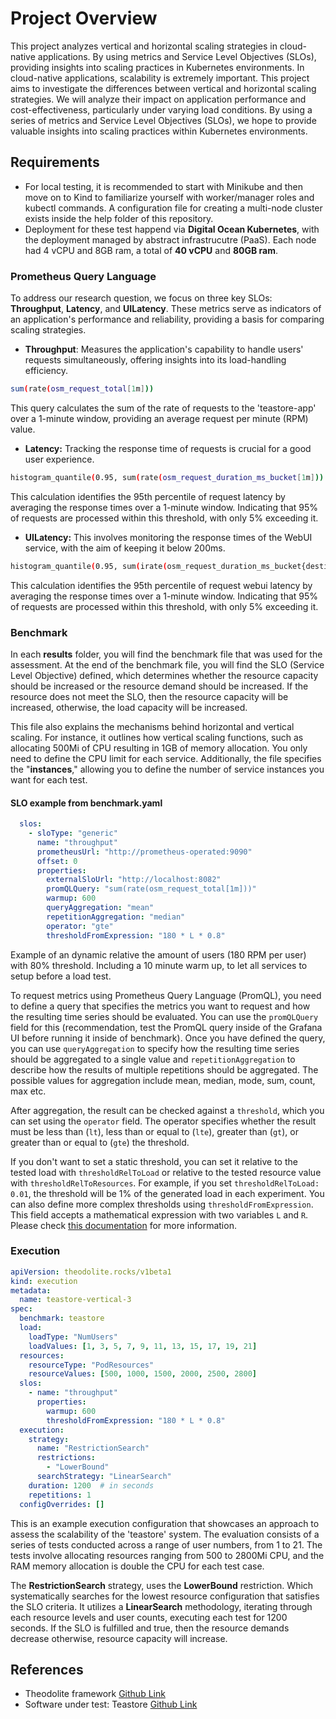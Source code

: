 
# Project Overview
This project analyzes vertical and horizontal scaling strategies in cloud-native applications. By using metrics and Service Level Objectives (SLOs), providing insights into scaling practices in Kubernetes environments. In cloud-native applications, scalability is extremely important. This project aims to investigate the differences between vertical and horizontal scaling strategies. We will analyze their impact on application performance and cost-effectiveness, particularly under varying load conditions. By using a series of metrics and Service Level Objectives (SLOs), we hope to provide valuable insights into scaling practices within Kubernetes environments.

## Requirements
- For local testing, it is recommended to start with Minikube and then move on to Kind to familiarize yourself with worker/manager roles and kubectl commands. A configuration file for creating a multi-node cluster exists inside the help folder of this repository.
- Deployment for these test happend via **Digital Ocean Kubernetes**, with the deployment managed by abstract infrastrucutre (PaaS). Each node had 4 vCPU and 8GB ram, a total of **40 vCPU** and **80GB ram**.

###  Prometheus Query Language 
To address our research question, we focus on three key SLOs: **Throughput**, **Latency**, and **UILatency**. These metrics serve as indicators of an application's performance and reliability, providing a basis for comparing scaling strategies.


- **Throughput**: Measures the application's capability to handle users' requests simultaneously, offering insights into its load-handling efficiency.

```sh
sum(rate(osm_request_total[1m]))
```
This query calculates the sum of the rate of requests to the 'teastore-app' over a 1-minute window, providing an average request per minute (RPM) value.

- **Latency:** Tracking the response time of requests is crucial for a good user experience. 
  
```sh
histogram_quantile(0.95, sum(rate(osm_request_duration_ms_bucket[1m])) by (le))
```
This calculation identifies the 95th percentile of request latency by averaging the response times over a 1-minute window. Indicating that 95% of requests are processed within this threshold, with only 5% exceeding it. 

- **UILatency:**  This involves monitoring the response times of the WebUI service, with the aim of keeping it below 200ms.

```sh
histogram_quantile(0.95, sum(irate(osm_request_duration_ms_bucket{destination_name='teastore_webui'}[1m])) by (le, destination_name))
``` 
This calculation identifies the 95th percentile of request webui latency by averaging the response times over a 1-minute window. Indicating that 95% of requests are processed within this threshold, with only 5% exceeding it. 

### Benchmark
In each **results** folder, you will find the benchmark file that was used for the assessment. At the end of the benchmark file, you will find the SLO (Service Level Objective) defined, which determines whether the resource capacity should be increased or the resource demand should be increased. If the resource does not meet the SLO, then the resource capacity will be increased, otherwise, the load capacity will be increased.

This file also explains the mechanisms behind horizontal and vertical scaling. For instance, it outlines how vertical scaling functions, such as allocating 500Mi of CPU resulting in 1GB of memory allocation. You only need to define the CPU limit for each service. Additionally, the file specifies the "**instances**," allowing you to define the number of service instances you want for each test.


#### SLO example from benchmark.yaml

```yaml
  slos:
    - sloType: "generic"
      name: "throughput"
      prometheusUrl: "http://prometheus-operated:9090"
      offset: 0
      properties:
        externalSloUrl: "http://localhost:8082"
        promQLQuery: "sum(rate(osm_request_total[1m]))"
        warmup: 600
        queryAggregation: "mean"
        repetitionAggregation: "median"
        operator: "gte"
        thresholdFromExpression: "180 * L * 0.8"
```
Example of an dynamic relative the amount of users (180 RPM per user) with 80% threshold. Including a 10 minute warm up, to let all services to setup before a load test.

To request metrics using Prometheus Query Language (PromQL), you need to define a query that specifies the metrics you want to request and how the resulting time series should be evaluated. You can use the `promQLQuery` field for this (recommendation, test the PromQL query inside of the Grafana UI before running it inside of benchmark). Once you have defined the query, you can use `queryAggregation` to specify how the resulting time series should be aggregated to a single value and `repetitionAggregation` to describe how the results of multiple repetitions should be aggregated. The possible values for aggregation include mean, median, mode, sum, count, max etc. 

After aggregation, the result can be checked against a `threshold`, which you can set using the `operator` field. The operator specifies whether the result must be less than (`lt`), less than or equal to (`lte`), greater than (`gt`), or greater than or equal to (`gte`) the threshold.

If you don't want to set a static threshold, you can set it relative to the tested load with `thresholdRelToLoad` or relative to the tested resource value with `thresholdRelToResources`. For example, if you set `thresholdRelToLoad: 0.01`, the threshold will be 1% of the generated load in each experiment. You can also define more complex thresholds using `thresholdFromExpression`. This field accepts a mathematical expression with two variables `L` and `R`. Please check [this documentation](https://github.dev/cau-se/theodolite/tree/main/theodolite/src/main/kotlin/rocks/theodolite/core) for more information.


### Execution
```yaml
apiVersion: theodolite.rocks/v1beta1
kind: execution
metadata:
  name: teastore-vertical-3
spec:
  benchmark: teastore
  load:
    loadType: "NumUsers"
    loadValues: [1, 3, 5, 7, 9, 11, 13, 15, 17, 19, 21]
  resources:
    resourceType: "PodResources"
    resourceValues: [500, 1000, 1500, 2000, 2500, 2800]
  slos:
    - name: "throughput"
      properties:
        warmup: 600
        thresholdFromExpression: "180 * L * 0.8"
  execution:
    strategy:
      name: "RestrictionSearch"
      restrictions:
        - "LowerBound"
      searchStrategy: "LinearSearch"
    duration: 1200  # in seconds
    repetitions: 1
  configOverrides: []
```

This is an example execution configuration that showcases an approach to assess the scalability of the 'teastore' system. The evaluation consists of a series of tests conducted across a range of user numbers, from 1 to 21. The tests involve allocating resources ranging from 500 to 2800Mi CPU, and the RAM memory allocation is double the CPU for each test case.

The **RestrictionSearch** strategy, uses the **LowerBound** restriction. Which systematically searches for the lowest resource configuration that satisfies the SLO criteria. It utilizes a **LinearSearch** methodology, iterating through each resource levels and user counts, executing each test for 1200 seconds. If the SLO is fulfilled and true, then the resource demands decrease otherwise, resource capacity will increase.

## References

- Theodolite framework [Github Link](https://github.com/SoerenHenning/theodolite)
- Software under test: Teastore [Github Link](https://github.com/SoerenHenning/TeaStore)


